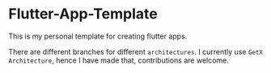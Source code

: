 # Flutter-App-Template

This is my personal template for creating flutter apps.

There are different branches for different `architectures`. I currently use `GetX Architecture`, hence I have made that, contributions are welcome.
